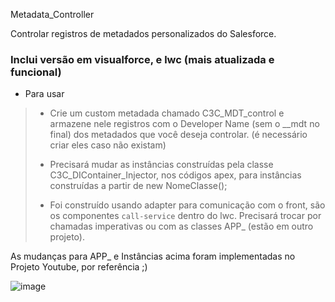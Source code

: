 Metadata_Controller

Controlar registros de metadados personalizados do Salesforce.
### Inclui versão em visualforce, e lwc (mais atualizada e funcional)
- Para usar
> - <p>Crie um custom metadada chamado C3C_MDT_control e armazene nele registros com o Developer Name (sem o __mdt no final) dos metadados que você deseja controlar. (é necessário criar eles caso não existam)</p>
> - <p>Precisará mudar as instâncias construídas pela classe C3C_DIContainer_Injector, nos códigos apex, para instâncias construídas a partir de new NomeClasse();</p>
> - <p>Foi construído usando adapter para comunicação com o front, são os componentes <code>call-service</code> dentro do lwc. Precisará trocar por chamadas imperativas ou com as classes APP_ (estão em outro projeto).</p>

<p>As mudanças para APP_ e Instâncias acima foram implementadas no Projeto Youtube, por referência ;)</p>

![image](https://user-images.githubusercontent.com/79648814/229036254-8f40cdd0-b982-4358-a8bf-e0158a0ba1fa.png)


